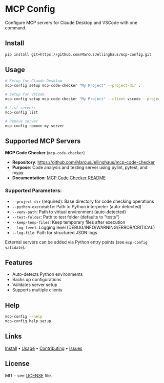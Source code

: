 # MCP Config

Configure MCP servers for Claude Desktop and VSCode with one command.

## Install
```bash
pip install git+https://github.com/MarcusJellinghaus/mcp-config.git
```

## Usage
```bash
# Setup for Claude Desktop
mcp-config setup mcp-code-checker "My Project" --project-dir .

# Setup for VSCode
mcp-config setup mcp-code-checker "My Project" --client vscode --project-dir .

# List servers
mcp-config list

# Remove server
mcp-config remove my-server
```

## Supported MCP Servers

**MCP Code Checker** (`mcp-code-checker`)
- **Repository**: https://github.com/MarcusJellinghaus/mcp-code-checker
- **Purpose**: Code analysis and testing server using pylint, pytest, and mypy
- **Documentation**: [MCP Code Checker README](https://github.com/MarcusJellinghaus/mcp-code-checker/blob/main/README.md)

### Supported Parameters:
- `--project-dir` (required): Base directory for code checking operations
- `--python-executable`: Path to Python interpreter (auto-detected)
- `--venv-path`: Path to virtual environment (auto-detected)
- `--test-folder`: Path to test folder (defaults to "tests")
- `--keep-temp-files`: Keep temporary files after execution
- `--log-level`: Logging level (DEBUG/INFO/WARNING/ERROR/CRITICAL)
- `--log-file`: Path for structured JSON logs

External servers can be added via Python entry points (see `mcp-config validate`).

## Features
- Auto-detects Python environments
- Backs up configurations
- Validates server setup
- Supports multiple clients

## Help
```bash
mcp-config --help
mcp-config help setup
```

## Links
[Install](INSTALL.md) • [Usage](USAGE.md) • [Contributing](CONTRIBUTING.md) • [Issues](https://github.com/MarcusJellinghaus/mcp-config/issues)

## License
MIT - see [LICENSE](LICENSE) file.
